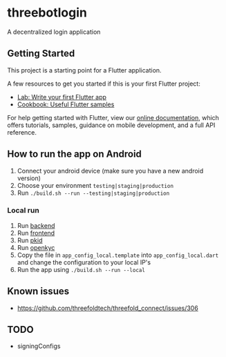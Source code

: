 # threebotlogin

A decentralized login application

## Getting Started

This project is a starting point for a Flutter application.

A few resources to get you started if this is your first Flutter project:

- [Lab: Write your first Flutter app](https://flutter.dev/docs/get-started/codelab)
- [Cookbook: Useful Flutter samples](https://flutter.dev/docs/cookbook)

For help getting started with Flutter, view our
[online documentation](https://flutter.dev/docs), which offers tutorials,
samples, guidance on mobile development, and a full API reference.

## How to run the app on Android

1. Connect your android device (make sure you have a new android version)
2. Choose your environment `testing|staging|production`
3. Run `./build.sh --run --testing|staging|production`

### Local run

1. Run [backend](../backend/README.md#run-in-dev-mode)
2. Run [frontend](../frontend/README.md#3botlogin-frontend)
3. Run [pkid](https://github.com/threefoldtech/pkid#run-in-dev-mode)
4. Run [openkyc](https://github.com/threefoldtech/threefold_connect_openkyc/blob/master/readme.md.old#L83)
5. Copy the file in `app_config_local.template` into `app_config_local.dart` and change the configuration to your local IP's
6. Run the app using `./build.sh --run --local`

## Known issues

- <https://github.com/threefoldtech/threefold_connect/issues/306>

## TODO

- signingConfigs
